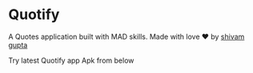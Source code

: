 # Quotify

A Quotes application built with MAD skills. Made with love ❤ by [shivam gupta](https://github.com/shivam-gupta007)

Try latest Quotify app Apk from below

